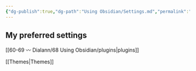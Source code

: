 ```yaml
---
{"dg-publish":true,"dg-path":"Using Obsidian/Settings.md","permalink":"/using-obsidian/settings/","noteIcon":"","created":"","updated":""}
---
```


## My preferred settings

[[60-69 〰️ Dialann/68 Using Obsidian/plugins\|plugins]]

[[Themes\|Themes]]